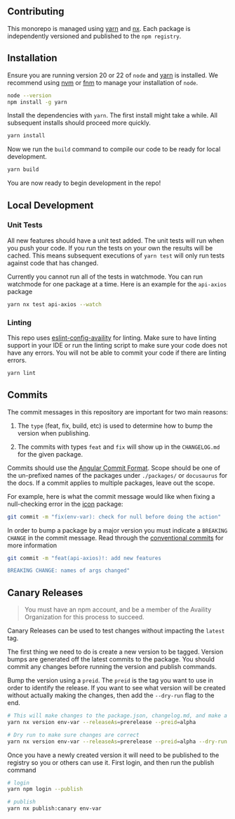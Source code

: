 ## Contributing

This monorepo is managed using [yarn](https://yarnpkg.com/getting-started) and [nx](https://nx.dev/getting-started/intro). Each package is independently versioned and published to the `npm registry`.

## Installation

Ensure you are running version 20 or 22 of `node` and [yarn](https://classic.yarnpkg.com/en/docs/install#mac-stable) is installed. We recommend using [nvm](https://github.com/nvm-sh/nvm#readme) or [fnm](https://github.com/Schniz/fnm#readme) to manage your installation of `node`.

```bash
node --version
npm install -g yarn
```

Install the dependencies with `yarn`. The first install might take a while. All subsequent installs should proceed more quickly.

```bash
yarn install
```

Now we run the `build` command to compile our code to be ready for local development.

```bash
yarn build
```

You are now ready to begin development in the repo!

## Local Development

### Unit Tests

All new features should have a unit test added. The unit tests will run when you push your code. If you run the tests on your own the results will be cached. This means subsequent executions of `yarn test` will only run tests against code that has changed.

Currently you cannot run all of the tests in watchmode. You can run watchmode for one package at a time. Here is an example for the `api-axios` package

```bash
yarn nx test api-axios --watch
```

### Linting

This repo uses [eslint-config-availity](https://github.com/Availity/eslint-config-availity#readme) for linting. Make sure to have linting support in your IDE or run the linting script to make sure your code does not have any errors. You will not be able to commit your code if there are linting errors.

```bash
yarn lint
```

## Commits

The commit messages in this repository are important for two main reasons:

1. The `type` (feat, fix, build, etc) is used to determine how to bump the version when publishing.

2. The commits with types `feat` and `fix` will show up in the `CHANGELOG.md` for the given package.

Commits should use the [Angular Commit Format](https://github.com/angular/angular/blob/master/CONTRIBUTING.md#type). Scope should be one of the un-prefixed names of the packages under `./packages/` or `docusaurus` for the docs. If a commit applies to multiple packages, leave out the scope.

For example, here is what the commit message would like when fixing a null-checking error in the [icon](../packages/icon) package:

```bash
git commit -m "fix(env-var): check for null before doing the action"
```

In order to bump a package by a major version you must indicate a `BREAKING CHANGE` in the commit message. Read through the [conventional commits](https://www.conventionalcommits.org/en/v1.0.0/#summary) for more information

```bash
git commit -m "feat(api-axios)!: add new features

BREAKING CHANGE: names of args changed"
```

## Canary Releases

> You must have an npm account, and be a member of the Availity Organization for this process to succeed.

Canary Releases can be used to test changes without impacting the `latest` tag.

The first thing we need to do is create a new version to be tagged. Version bumps are generated off the latest commits to the package. You should commit any changes before running the version and publish commands.

Bump the version using a `preid`. The `preid` is the tag you want to use in order to identify the release. If you want to see what version will be created without actually making the changes, then add the `--dry-run` flag to the end.

```bash
# This will make changes to the package.json, changelog.md, and make a commit
yarn nx version env-var --releaseAs=prerelease --preid=alpha

# Dry run to make sure changes are correct
yarn nx version env-var --releaseAs=prerelease --preid=alpha --dry-run
```

Once you have a newly created version it will need to be published to the registry so you or others can use it. First login, and then run the publish command

```sh
# login
yarn npm login --publish

# publish
yarn nx publish:canary env-var
```
